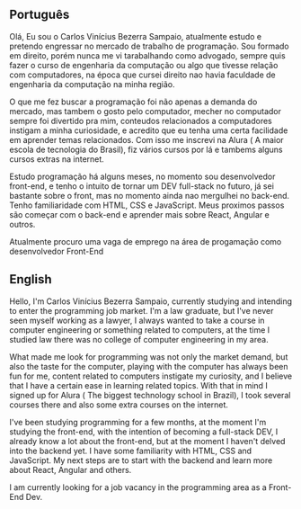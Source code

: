## Português

Olá, Eu sou o Carlos Vinícius Bezerra Sampaio, atualmente estudo e pretendo engressar no mercado de trabalho de programação. Sou formado em direito, porém nunca me vi
tarabalhando como advogado, sempre quis fazer o curso de engenharia da computação ou algo que tivesse relação com computadores, na época que cursei direito nao havia 
faculdade de engenharia da computação na minha região.

O que me fez buscar a programação foi não apenas a demanda do mercado, mas tambem o gosto pelo computador, mecher no computador sempre foi divertido pra mim, conteudos 
relacionados a computadores instigam a minha curiosidade, e acredito que eu tenha uma certa facilidade em aprender temas relacionados. Com isso me inscrevi na Alura (
A maior escola de tecnologia do Brasil), fiz vários cursos por lá e tambems alguns cursos extras na internet. 

Estudo programação há alguns meses, no momento sou desenvolvedor front-end, e tenho o intuito de tornar um DEV full-stack no futuro, já sei bastante sobre o front, mas no momento 
ainda nao mergulhei no back-end. Tenho familiaridade com HTML, CSS e JavaScript. Meus proximos passos são começar com o back-end e aprender mais sobre React,
Angular e outros.

Atualmente procuro uma vaga de emprego na área de progamação como desenvolvedor Front-End

## English
Hello, I'm Carlos Vinícius Bezerra Sampaio, currently studying and intending to enter the programming job market. I'm a law graduate, but I've never seen myself
working as a lawyer, I always wanted to take a course in computer engineering or something related to computers, at the time I studied law there was no
college of computer engineering in my area.

What made me look for programming was not only the market demand, but also the taste for the computer, playing with the computer has always been fun for me, content
related to computers instigate my curiosity, and I believe that I have a certain ease in learning related topics. With that in mind I signed up for Alura (
The biggest technology school in Brazil), I took several courses there and also some extra courses on the internet.

I've been studying programming for a few months, at the moment I'm studying the front-end, with the intention of becoming a full-stack DEV, I already know a lot about the front-end, but at the moment
I haven't delved into the backend yet. I have some familiarity with HTML, CSS and JavaScript. My next steps are to start with the backend and learn more about React,
Angular and others.

I am currently looking for a job vacancy in the programming area as a Front-End Dev.


<!---
Carl-Vini/Carl-Vini is a ✨ special ✨ repository because its `README.md` (this file) appears on your GitHub profile.
You can click the Preview link to take a look at your changes.
--->
